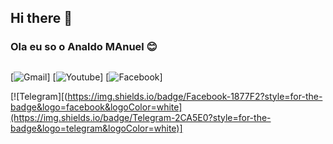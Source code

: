 ## Hi there 👋

### Ola eu so o Analdo MAnuel 😊
##
  [![Gmail](https://img.shields.io/badge/Gmail-D14836?style=for-the-badge&logo=gmail&logoColor=white)]
  [![Youtube](https://img.shields.io/badge/YouTube-FF0000?style=for-the-badge&logo=youtube&logoColor=white)]
[![Facebook](https://img.shields.io/badge/Facebook-1877F2?style=for-the-badge&logo=facebook&logoColor=white)]


[![Telegram][(https://img.shields.io/badge/Facebook-1877F2?style=for-the-badge&logo=facebook&logoColor=white](https://img.shields.io/badge/Telegram-2CA5E0?style=for-the-badge&logo=telegram&logoColor=white)]
